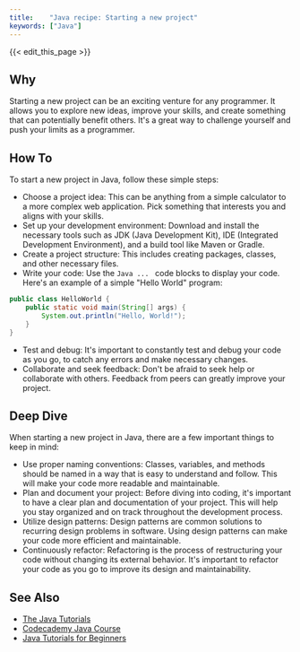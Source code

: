 ```yaml
---
title:    "Java recipe: Starting a new project"
keywords: ["Java"]
---
```


{{< edit_this_page >}}

## Why

Starting a new project can be an exciting venture for any programmer. It allows you to explore new ideas, improve your skills, and create something that can potentially benefit others. It's a great way to challenge yourself and push your limits as a programmer.

## How To

To start a new project in Java, follow these simple steps:

- Choose a project idea: This can be anything from a simple calculator to a more complex web application. Pick something that interests you and aligns with your skills.
- Set up your development environment: Download and install the necessary tools such as JDK (Java Development Kit), IDE (Integrated Development Environment), and a build tool like Maven or Gradle.
- Create a project structure: This includes creating packages, classes, and other necessary files.
- Write your code: Use the ```Java ... ``` code blocks to display your code. Here's an example of a simple "Hello World" program:

```Java
public class HelloWorld {
    public static void main(String[] args) {
        System.out.println("Hello, World!");
    }
}
```

- Test and debug: It's important to constantly test and debug your code as you go, to catch any errors and make necessary changes.
- Collaborate and seek feedback: Don't be afraid to seek help or collaborate with others. Feedback from peers can greatly improve your project.

## Deep Dive

When starting a new project in Java, there are a few important things to keep in mind:

- Use proper naming conventions: Classes, variables, and methods should be named in a way that is easy to understand and follow. This will make your code more readable and maintainable.
- Plan and document your project: Before diving into coding, it's important to have a clear plan and documentation of your project. This will help you stay organized and on track throughout the development process.
- Utilize design patterns: Design patterns are common solutions to recurring design problems in software. Using design patterns can make your code more efficient and maintainable.
- Continuously refactor: Refactoring is the process of restructuring your code without changing its external behavior. It's important to refactor your code as you go to improve its design and maintainability.

## See Also

- [The Java Tutorials](https://docs.oracle.com/javase/tutorial/)
- [Codecademy Java Course](https://www.codecademy.com/learn/learn-java)
- [Java Tutorials for Beginners](https://www.tutorialspoint.com/java/index.htm)
